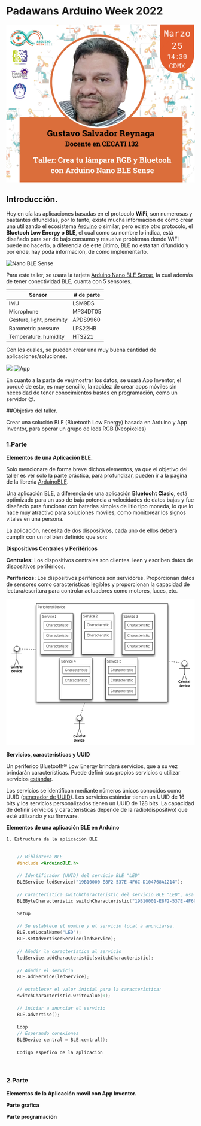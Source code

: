 # Padawans Arduino Week 2022 

![Workshot logo](images/ponente/taller.png) 

## Introducción. 

Hoy en día las aplicaciones basadas en el protocolo **WiFi**, son numerosas y bastantes difundidas, por lo tanto, existe mucha información de cómo crear una utilizando el ecosistema [Arduino](https://www.arduino.cc/) o similar, pero existe otro protocolo, el **Bluetooh Low Energy o BLE**, el cual como su nombre lo indica, está diseñado para ser de bajo consumo y resuelve problemas donde WiFi puede no hacerlo, a diferencia de este último, BLE no esta tan difundido y por ende, hay poda información, de cómo implementarlo.

![Nano BLE Sense](https://cdn.shopify.com/s/files/1/0506/1689/3647/products/ABX00031_03.front_622x467.jpg?v=1626445224) 

Para este taller, se usara la tarjeta [Arduino Nano BLE Sense](https://docs.arduino.cc/hardware/nano-33-ble-sense), la cual además de tener conectividad BLE, cuanta con 5 sensores. 

  

Sensor  		 | # de parte
------------- | -------------
IMU				 | LSM9DS
Microphone	 | MP34DT05
Gesture, light, proximity | APDS9960
Barometric pressure 	   | LPS22HB 
Temperature, humidity		| HTS221 

Con los cuales, se pueden crear una muy buena cantidad de aplicaciones/soluciones. 

![](http://appinventor.mit.edu/images/logo.png) 
![App](http://appinventor.mit.edu/explore/sites/all/files/ai2tutorials/wheresMyCar/WheresMyCarDesign.png) 

En cuanto a la parte de ver/mostrar los datos, se usará App Inventor, el porqué de esto, es muy sencillo, la rapidez de crear apps móviles sin necesidad de tener conocimientos bastos en programación, como un servidor :wink:. 

##Objetivo del taller. 

Crear una solución BLE (Bluetooth Low Energy) basada en Arduino y App Inventor, para operar un grupo de leds RGB (Neopixeles) 

### 1.Parte 

**Elementos de una Aplicación BLE.** 

Solo mencionare de forma breve dichos elementos, ya que el objetivo del taller es ver solo la parte práctica, para profundizar, pueden ir a la pagina de la libreria [ArduinoBLE](https://www.arduino.cc/reference/en/libraries/arduinoble/). 

Una aplicación BLE, a diferencia de una aplicación **Bluetooht Clasic**, está optimizado para un uso de baja potencia a velocidades de datos bajas y fue diseñado para funcionar con baterías simples de litio tipo moneda, lo que lo hace muy atractivo para soluciones móviles, como monitorear los signos vitales en una persona. 

La aplicación, necesita de dos dispositivos, cada uno de ellos deberá cumplir con un rol bien definido que son: 

**Dispositivos Centrales y Periféricos**  

**Centrales:** Los dispositivos centrales son clientes. leen y escriben datos de dispositivos periféricos.  

**Periféricos:** Los dispositivos periféricos son servidores. Proporcionan datos de sensores como características legibles y proporcionan la capacidad de lectura/escritura para controlar actuadores como motores, luces, etc.

![BLE Model](images/ble-bulletin-board-model.png)  

**Servicios, características y UUID**   

Un periférico Bluetooth® Low Energy brindará servicios, que a su vez brindarán características. Puede definir sus propios servicios o utilizar servicios [estándar](https://www.bluetooth.com/specifications/assigned-numbers/ ).  

Los servicios se identifican mediante números únicos conocidos como UUID ([generador de UUID](https://www.uuidgenerator.net/)). Los servicios estándar tienen un UUID de 16 bits y los servicios personalizados tienen un UUID de 128 bits. La capacidad de definir servicios y características depende de la radio(dispositivo) que esté utilizando y su firmware.  

**Elementos de una aplicación BLE en Arduino** 

``` 
1. Estructura de la aplicación BLE 

``` 

  

```C++ 

	// Biblioteca BLE 
	#include <ArduinoBLE.h>
	
	// Identificador (UUID) del servicio BLE "LED" 
	BLEService ledService("19B10000-E8F2-537E-4F6C-D104768A1214"); 

	// Característica switchCharacteristic del servicio BLE "LED", usa un "UUID" 	personalizado de 128 bits, lectura y escritura centralizada 
	BLEByteCharacteristic switchCharacteristic("19B10001-E8F2-537E-4F6C-	D104768A1214", BLERead | BLEWrite); 

	Setup	 

	// Se establece el nombre y el servicio local a anunciarse.
  	BLE.setLocalName("LED");
  	BLE.setAdvertisedService(ledService);  

  	// Añadir la característica al servicio 
  	ledService.addCharacteristic(switchCharacteristic);  

  	// Añadir el servicio 
  	BLE.addService(ledService);   

  	// establecer el valor inicial para la característica: 
  	switchCharacteristic.writeValue(0);  

  	// iniciar a anunciar el servicio 
  	BLE.advertise();  	 

	Loop 
	// Esperando conexiones 
  	BLEDevice central = BLE.central();  	 

  	Codigo espefico de la aplicación 

  

``` 

### 2.Parte 

**Elementos de la Aplicación movil con App Inventor.** 

**Parte grafica**

**Parte programación**